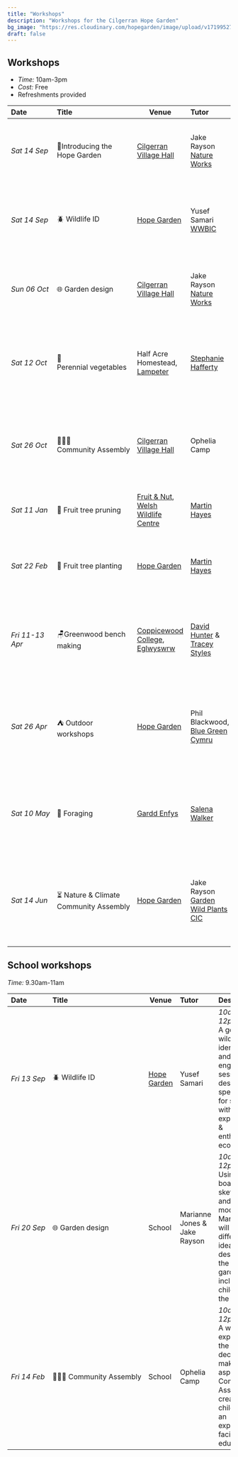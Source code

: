 ```yaml
---
title: "Workshops"
description: "Workshops for the Cilgerran Hope Garden"
bg_image: "https://res.cloudinary.com/hopegarden/image/upload/v1719952740/title-poppy.webp"
draft: false
---
```


## Workshops
- *Time:* 10am-3pm
- *Cost:* Free
- Refreshments provided 

| Date          | Title                                  | Venue                                                                                                                        | Tutor                                                                                                                      | Description                                                                                                                              |
| :------------ | :------------------------------------- | ---------------------------------------------------------------------------------------------------------------------------- | :------------------------------------------------------------------------------------------------------------------------- | :--------------------------------------------------------------------------------------------------------------------------------------- |
| *Sat&nbsp;14&nbsp;Sep*    | 🌻Introducing the Hope Garden          | [Cilgerran Village Hall](https://maps.app.goo.gl/kiVTeKj71JLrKijZ9)                                                          | Jake Rayson<br>[Nature Works](https://www.natureworks.org.uk/)                                                    | *10am-12pm*<br>Introducing the ideas & practise behind the Hope Garden. Followed by lunch.                                               |
| *Sat&nbsp;14&nbsp;Sep*    | 🪲 Wildlife ID                         | [Hope Garden](https://w3w.co/present.purifier.canyons)                                                                       | Yusef Samari<br>[WWBIC](https://www.wwbic.org.uk/)                                                                         | *2pm-4pm*<br>Identifying plants, fungi, invertebrates & other creatures, suitable for all levels.<br>Max 20                              |
| *Sun&nbsp;06&nbsp;Oct*    | 🌐 Garden design                       | [Cilgerran Village Hall](https://maps.app.goo.gl/kiVTeKj71JLrKijZ9)                                                          | Jake Rayson<br>[Nature Works](https://www.natureworks.org.uk/)<br>                                                         | *10am-3pm*<br>Ideas & techniques to transform your garden into a wildlife & edible paradise                                              |
| *Sat&nbsp;12&nbsp;Oct*    | 🥦 Perennial&nbsp;vegetables                | Half Acre Homestead,<br>[Lampeter](https://maps.app.goo.gl/5sMUZGDuQWqw7mqH8)                                                | [Stephanie Hafferty](https://nodighome.com/)                                                                               | *10am-2pm*<br>A look at the wonderful world of perennial vegetables in Steph’s own garden.<br>Max 15. Lifts available.                   |
| *Sat&nbsp;26&nbsp;Oct*    | 🧑‍🤝‍🧑 Community&nbsp;Assembly                  | [Cilgerran Village Hall](https://maps.app.goo.gl/kiVTeKj71JLrKijZ9)                                                          | Ophelia Camp                                                                                                               | *10am-1pm*<br>An introduction on how to run a Community Assembly, an inclusive & directly democratic process                             |
| *Sat&nbsp;11&nbsp;Jan*    | 🍎 Fruit tree pruning                  | [Fruit & Nut](https://maps.app.goo.gl/oNPHUH5maE5GeDHQ6),<br>[Welsh Wildlife Centre](https://maps.app.goo.gl/6yztrX7FB3Xw12JJ7) | [Martin Hayes](https://www.theapplemancan.uk/)                                                                             | *10am-2pm*<br>Pruning with multi-talented orchardist, on 2 sites                                                                         |
| *Sat&nbsp;22&nbsp;Feb*    | 🌳 Fruit tree planting                 | [Hope Garden](https://w3w.co/present.purifier.canyons)                                                                       | [Martin Hayes](https://www.theapplemancan.uk/)                                                                             | *10am-3pm*<br>Learn how to plant a fruit tree, with guards & supports. We'll be planting the Hope Garden                                 |
| *Fri 11-13 Apr* | 🪑Greenwood bench making               | [Coppicewood College](https://coppicewoodcollege.co.uk/), [Eglwyswrw](https://what3words.com/KEENER.AFFIRMING.HANDBAGS)      | [David Hunter](https://thecoppiceplot.com/) & [Tracey Styles](https://www.facebook.com/people/Cornerwood/100063752254929/) | *10am-4pm*<br>Full 3 days of greenwood bench making, with very experienced tutors David & Tracey.<br>Max 6                               |
| *Sat&nbsp;26&nbsp;Apr*    | ⛺ Outdoor workshops                   | [Hope Garden](https://w3w.co/present.purifier.canyons)                                                                       | Phil Blackwood,<br>[Blue Green Cymru](https://www.bluegreencymru.com/)                                                     | *10am-2pm*<br>BlueGreenCymru have years of experience running well-being outdoor workshops & Phil will be sharing his knowledge          |
| *Sat&nbsp;10&nbsp;May*    | 🌰 Foraging                            | [Gardd Enfys](https://w3w.co/reduce.chess.playfully)                                                                         | [Salena Walker](https://www.salenawalker.earth/)                                                                           | *10am-1pm*<br>Forager, herbalist & gardener Salena takes you on a walk to forage, which leads to a tea making session.                   |
| *Sat&nbsp;14&nbsp;Jun*    | ⏳ Nature & Climate Community Assembly | [Hope Garden](https://w3w.co/present.purifier.canyons)                                                                       | Jake Rayson<br>[Garden Wild Plants CIC](https://www.gardenwild.org.uk/)                                                    | *10am-1pm*<br>A Community Assembly to celebrate the creation of the Hope Garden & to address the nature & climate emergency we all face. |

## School workshops
*Time:* 9.30am-11am

| Date       | Title                       | Venue                                                  | Tutor                        | Description                                                                                                                                                                      |
| :--------- | :-------------------------- | ------------------------------------------------------ | :--------------------------- | :------------------------------------------------------------------------------------------------------------------------------------------------------------------------------- |
| *Fri&nbsp;13&nbsp;Sep* | 🪲 Wildlife ID              | [Hope Garden](https://w3w.co/present.purifier.canyons) | Yusef Samari                 | *10am-12pm*<br>A general wildlife identification and engagement session, designed specifically for schools, with a highly experienced & enthusiastic ecologist                   |
| *Fri&nbsp;20&nbsp;Sep* | 🌐 Garden&nbsp;design            | School                                                 | Marianne Jones & Jake Rayson | *10am-12pm*<br>Using mood boards, sketches and simple models, Marianne will explore different ideas for the design of the wildlife garden, including the children in the process |
| *Fri&nbsp;14&nbsp;Feb* | 🧑‍🤝‍🧑&nbsp;Community&nbsp;Assembly       | School                                                 | Ophelia Camp                 | *10am-12pm*<br>A workshop exploring the inclusive decision-making aspects of a Community Assembly, created for children by an experienced facilitator & educator                 |
